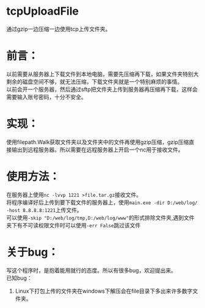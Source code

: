 # tcpUploadFile
通过gzip一边压缩一边使用tcp上传文件夹。

# 前言：
以前需要从服务器上下载文件到本地电脑，需要先压缩再下载，如果文件夹特别大剩余的磁盘空间不够，就无法压缩，下载文件夹就是一个特别麻烦的事情。
<br>以前会开一个服务器，然后通过sftp把文件夹上传到服务器再压缩再下载，这样会需要输入账号密码，十分不安全。

# 实现：
使用filepath.Walk获取文件夹以及文件夹中的文件再使用gzip压缩，gzip压缩直接输出到远程服务器。所以需要在远程服务器上开启一个nc用于接收文件。

# 使用方法：
在服务器上使用`nc -lvvp 1221 >file.tar.gz`接收文件。
<br>将程序编译好后上传到要下载文件的服务器上，使用`main.exe -dir D:/web/log/ -host 8.8.8.8:1221`上传文件。
<br>可以使用`-skip "D:/web/log/tmp,D:/web/log/www"`的形式排除文件夹,遇到文件夹下有不可读权限文件时可以使用`-err False`跳过该文件

# 关于bug：
写这个程序时，是抱着能用就行的态度。所以有很多bug，欢迎提出来。
<br>已知bug：
  1. Linux下打包上传的文件夹在windows下解压会在file目录下多出来许多数字文件夹。
